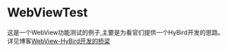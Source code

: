 # WebViewTest
这是一个WebView功能测试的例子,主要是为看官们提供一个HyBird开发的思路。详见博客[WebView-HyBird开发的桥梁 ](http://blog.csdn.net/Notzuonotdied/article/details/54310571#t21)
